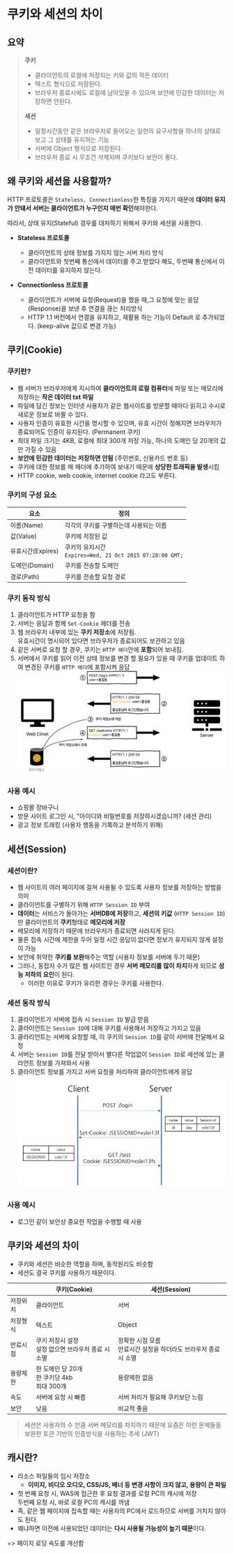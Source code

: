 # 쿠키와 세션의 차이
## 요약
> **쿠키**
> - 클라이언트의 로컬에 저장되는 키와 값의 작은 데이터
> - 텍스트 형식으로 저장된다. 
> - 브라우저 종료시에도 로컬에 남아있을 수 있으며 보안에 민감한 데이터는 저장하면 안된다.
>
> **세션**
> - 일정시간동안 같은 브라우저로 들어오는 일련의 요구사항을 하나의 상태로 보고 그 상태를 유지하는 기능
> - 서버에 Object 형식으로 저장된다. 
> - 브라우저 종료 시 무조건 삭제되며 쿠키보다 보안이 좋다.

## 왜 쿠키와 세션을 사용할까?
HTTP 프로토콜은 `Stateless, Connectionless`한 특징을 가지기 때문에 **데이터 유지가 안돼서 서버는 클라이언트가 누구인지 매번 확인**해야한다. 

따라서, 상태 유지(Stateful) 경우를 대처하기 위해서 쿠키와 세션을 사용한다.

- **Stateless 프로토콜**
   - 클라이언트의 상태 정보를 가지지 않는 서버 처리 방식
   - 클라이언트와 첫번째 통신에서 데이터를 주고 받았다 해도, 두번째 통신에서 이전 데이터를 유지하지 않는다.

- **Connectionless 프로토콜**
   - 클라이언트가 서버에 요청(Request)을 했을 때,그 요청에 맞는 응답(Response)을 보낸 후 연결을 끊는 처리방식
   - HTTP 1.1 버전에서 연결을 유지하고, 재활용 하는 기능이 Default 로 추가되었다. (keep-alive 값으로 변경 가능)
   
## 쿠키(Cookie)
### 쿠키란?
- 웹 서버가 브라우저에게 지시하여 **클라이언트의 로컬 컴퓨터**에 파일 또는 메모리에 저장하는 **작은 데이터 txt 파일**
- 파일에 담긴 정보는 인터넷 사용자가 같은 웹사이트를 방문할 때마다 읽히고 수시로 새로운 정보로 바뀔 수 있다.
- 사용자 인증이 유효한 시간을 명시할 수 있으며, 유효 시간이 정해지면 브라우저가 종료되어도 인증이 유지된다. (Permanent 쿠키)
- 최대 파일 크기는 4KB, 로컬에 최대 300개 저장 가능, 하나의 도메인 당 20개의 값만 가질 수 있음
- **보안에 민감한 데이터는 저장하면 안됨** (주민번호, 신용카드 번호 등)
- 쿠키에 대한 정보를 매 헤더에 추가하여 보내기 때문에 **상당한 트래픽을 발생**시킴
- HTTP cookie, web cookie, internet cookie 라고도 부른다.

### 쿠키의 구성 요소
|  요소           | 정의 |
|-----------------|------|
|이름(Name)       |각각의 쿠키를 구별하는데 사용되는 이름|
|값(Value)        |쿠키에 저장된 값|
|유효시간(Expires)|쿠키의 유지시간<br/> `Expires=Wed, 21 Oct 2015 07:28:00 GMT;`|
|도메인(Domain)   | 쿠키를 전송할 도메인|
|경로(Path)       | 쿠키를 전송할 요청 경로|

### 쿠키 동작 방식
1. 클라이언트가 HTTP 요청을 함
2. 서버는 응답과 함께 `Set-Cookie` 헤더를 전송
3. 웹 브라우저 내부에 있는 **쿠키 저장소**에 저장됨. 
   <br/>유효시간이 명시되어 있다면 브라우저가 종료되어도 보관하고 있음
4. 같은 서버로 요청 할 경우, 쿠키는 `HTTP 헤더`안에 **포함**되어 보내짐.
5. 서버에서 쿠키를 읽어 이전 상태 정보를 변경 할 필요가 있을 때 쿠키를 업데이트 하여 변경된 쿠키를 `HTTP 헤더`에 포함시켜 응답
![cookie동작방식](img/cookie동작방식.jpg)

### 사용 예시
- 쇼핑몰 장바구니
- 방문 사이트 로그인 시, "아이디와 비밀번호를 저장하시겠습니까? (세션 관리)
- 광고 정보 트래킹 (사용자 행동을 기록하고 분석하기 위해)

## 세션(Session)
### 세션이란?
- 웹 사이트의 여러 페이지에 걸쳐 사용될 수 있도록 사용자 정보를 저장하는 방법을 의미
- 클라이언트를 구별하기 위해 `HTTP Session ID` 부여
- **데이터**는 서비스가 돌아가는 **서버DB에 저장**하고, **세션의 키값** (`HTTP Session ID`)만 클라이언트의 **쿠키**형태로 **메모리에 저장**
- 메모리에 저장하기 때문에 브라우저가 종료되면 사라지게 된다.
- 물론 접속 시간에 제한을 두어 일정 시간 응답이 없다면 정보가 유지되지 않게 설정이 가능
- 보안에 취약한 **쿠키를 보완**해주는 역할 (사용자 정보를 서버에 두기 때문)
- 그러나, 동접자 수가 많은 웹 사이트인 경우 **서버 메모리를 많이 차지**하게 되므로 **성능 저하의 요인**이 된다.
   - 이러한 이유로 쿠키가 유리한 경우는 쿠키를 사용한다.

### 세션 동작 방식
1. 클라이언트가 서버에 접속 시 `Session ID` 발급 받음
2. 클라이언트는  `Session ID`에 대해 쿠키를 사용해서 저장하고 가지고 있음
3. 클라리언트는 서버에 요청할 때, 이 쿠키의 `Session ID`를 같이 서버에 전달해서 요청
4. 서버는 `Session ID`를 전달 받아서 별다른 작업없이 `Session ID`로 세션에 있는 클라언트 정보를 가져와서 사용
5. 클라이언트 정보를 가지고 서버 요청을 처리하여 클라이언트에게 응답
![session동작방식](img/session동작방식.jpg)

### 사용 예시
- 로그인 같이 보안상 중요한 작업을 수행할 때 사용

## 쿠키와 세션의 차이
- 쿠키와 세션은 비슷한 역할을 하며, 동작원리도 비슷함
- 세션도 결국 쿠키를 사용하기 때문이다.

|        | 쿠키(Cookie) | 세션(Session)|
|--------|--------------|--------------|
|저장위치|클라이언트    |서버|
|저장형식|텍스트        |Object|
|만료시점|쿠키 저장시 설정<br/>설정 없으면 브라우저 종료 시 소멸|정확한 시점 모름<br/>만료시간 설정을 하더라도 브라우저 종료 시 소멸|
|용량제한|한 도메인 당 20개<br/>한 쿠키당 4kb<br/> 최대 300개|용량제한 없음|
|속도    |서버에 요청 시 빠름|서버 처리가 필요해 쿠키보단 느림|
|보안    |낮음|비교적 좋음|

> 세션은 사용자의 수 만큼 서버 메모리를 차지하기 때문에 요즘은 이런 문제들을 보완한 토큰 기반의 인증방식을 사용하는 추세 (JWT)

## 캐시란?
- 리소스 파일들의 임시 저장소
   - **이미지, 비디오 오디오, CSS/JS, 배너 등 변경 사항이 크지 않고, 용량이 큰 파일**
- 첫 번째 요청 시, WAS에 접근한 후 요청 결과를 로컬 PC의 캐시에 저장<br/>
  두번째 요청 시, 바로 로컬 PC의 캐시를 꺼냄 
- 즉, 같은 웹 페이지에 접속할 때는 사용자의 PC에서 로드하므로 서버를 거치지 않아도 된다. 
- 왜냐하면 이전에 사용되었던 데이터는 **다시 사용될 가능성이 높기 때문**이다. 

=> 페이지 로딩 속도를 개선함

